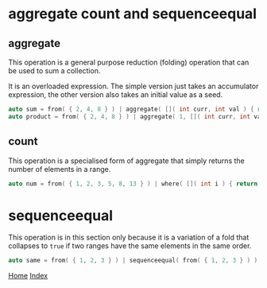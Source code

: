 # aggregate count and sequenceequal

## aggregate

This operation is a general purpose reduction (folding) operation that can be used to sum a collection.

It is an overloaded expression. The simple version just takes an accumulator expression, the other version also takes an initial value as a seed.

```c++
auto sum = from( { 2, 4, 8 } ) | aggregate( []( int curr, int val ) { return curr + val; } );
auto product = from( { 2, 4, 8 } ) | aggregate( 1, []( int curr, int val ) { return curr * val; } );
```

## count

This operation is a specialised form of aggregate that simply returns the number of elements in a range.

```c++
auto num = from( { 1, 2, 3, 5, 8, 13 } ) | where( []( int i ) { return i % 2 == 0; } ) | count();
```

# sequenceequal

This operation is in this section only because it is a variation of a fold that collapses to ```true``` if two ranges have the same elements in the same order.

```c++
auto same = from( { 1, 2, 3 } ) | sequenceequal( from( { 1, 2, 3 } ) );
```

[Home](../README.md)
[Index](../README.md#Usage)
